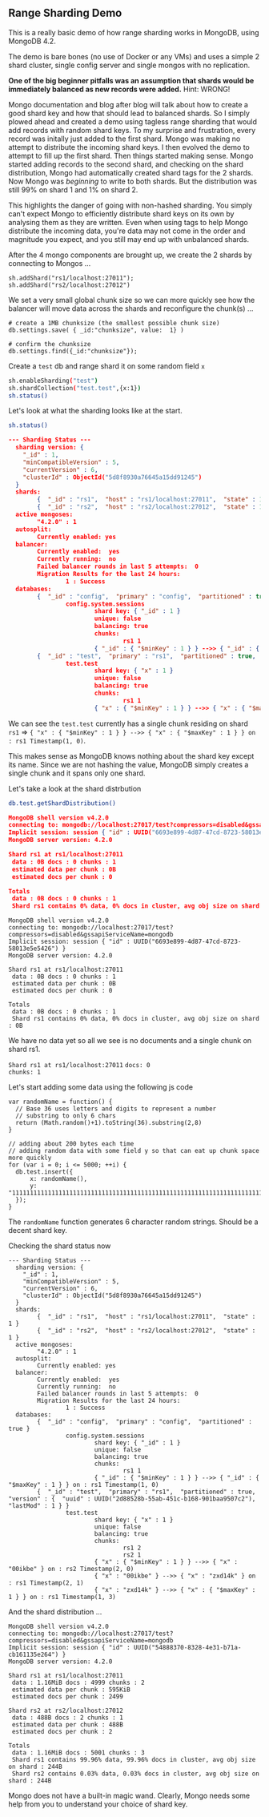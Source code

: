 ## Range Sharding Demo

This is a really basic demo of how range sharding works in MongoDB, using MongoDB 4.2.  

The demo is bare bones (no use of Docker or any VMs) and uses a simple 2 shard cluster, single config server and single mongos with no replication.  

__One of the big beginner pitfalls was an assumption that shards would be immediately balanced as new records were added.__ Hint: WRONG!

Mongo documentation and blog after blog will talk about how to create a good shard key and how that should lead to balanced shards.  So I simply plowed ahead and created a demo using tagless range sharding that would add records with random shard keys.  To my surprise and frustration, every record was initally just added to the first shard.  Mongo was making no attempt to distribute the incoming shard keys.  I then evolved the demo to attempt to fill up the first shard.  Then things started making sense.  Mongo started adding records to the second shard, and checking on the shard distribution, Mongo had automatically created shard tags for the 2 shards.  Now Mongo was *beginning* to write to both shards.  But the distribution was still 99% on shard 1 and 1% on shard 2.  

This highlights the danger of going with non-hashed sharding.  You simply can't expect Mongo to efficiently distribute shard keys on its own by analysing them as they are written.  Even when using tags to help Mongo distribute the incoming data, you're data may not come in the order and magnitude you expect, and you still may end up with unbalanced shards.   

After the 4 mongo components are brought up, we create the 2 shards by connecting to Mongos ...

```
sh.addShard("rs1/localhost:27011"); 
sh.addShard("rs2/localhost:27012")
```

We set a very small global chunk size so we can more quickly see how the balancer will move data across the shards and reconfigure the chunk(s) ...

```
# create a 1MB chunksize (the smallest possible chunk size)
db.settings.save( { _id:"chunksize", value:  1} )

# confirm the chunksize
db.settings.find({_id:"chunksize"});
```

Create a `test` db and range shard it on some random field `x`

```bash
sh.enableSharding("test")
sh.shardCollection("test.test",{x:1})
sh.status()
```

Let's look at what the sharding looks like at the start.  


```bash
sh.status()

```


```json
--- Sharding Status --- 
  sharding version: {
  	"_id" : 1,
  	"minCompatibleVersion" : 5,
  	"currentVersion" : 6,
  	"clusterId" : ObjectId("5d8f8930a76645a15dd91245")
  }
  shards:
        {  "_id" : "rs1",  "host" : "rs1/localhost:27011",  "state" : 1 }
        {  "_id" : "rs2",  "host" : "rs2/localhost:27012",  "state" : 1 }
  active mongoses:
        "4.2.0" : 1
  autosplit:
        Currently enabled: yes
  balancer:
        Currently enabled:  yes
        Currently running:  no
        Failed balancer rounds in last 5 attempts:  0
        Migration Results for the last 24 hours: 
                1 : Success
  databases:
        {  "_id" : "config",  "primary" : "config",  "partitioned" : true }
                config.system.sessions
                        shard key: { "_id" : 1 }
                        unique: false
                        balancing: true
                        chunks:
                                rs1	1
                        { "_id" : { "$minKey" : 1 } } -->> { "_id" : { "$maxKey" : 1 } } on : rs1 Timestamp(1, 0) 
        {  "_id" : "test",  "primary" : "rs1",  "partitioned" : true,  "version" : {  "uuid" : UUID("2d88528b-55ab-451c-b168-901baa9507c2"),  "lastMod" : 1 } }
                test.test
                        shard key: { "x" : 1 }
                        unique: false
                        balancing: true
                        chunks:
                                rs1	1
                        { "x" : { "$minKey" : 1 } } -->> { "x" : { "$maxKey" : 1 } } on : rs1 Timestamp(1, 0) 
```

We can see the `test.test` currently has a single chunk residing on shard `rs1` =>  `{ "x" : { "$minKey" : 1 } } -->> { "x" : { "$maxKey" : 1 } } on : rs1 Timestamp(1, 0)`.   

This makes sense as MongoDB knows nothing about the shard key except its name.   Since we are not hashing the value, MongoDB simply creates a single chunk and it spans only one shard.  

Let's take a look at the shard distrbution

```bash
db.test.getShardDistribution()
```

```json
MongoDB shell version v4.2.0
connecting to: mongodb://localhost:27017/test?compressors=disabled&gssapiServiceName=mongodb
Implicit session: session { "id" : UUID("6693e899-4d87-47cd-8723-58013e5e5426") }
MongoDB server version: 4.2.0

Shard rs1 at rs1/localhost:27011
 data : 0B docs : 0 chunks : 1
 estimated data per chunk : 0B
 estimated docs per chunk : 0

Totals
 data : 0B docs : 0 chunks : 1
 Shard rs1 contains 0% data, 0% docs in cluster, avg obj size on shard : 0B
```


```
MongoDB shell version v4.2.0
connecting to: mongodb://localhost:27017/test?compressors=disabled&gssapiServiceName=mongodb
Implicit session: session { "id" : UUID("6693e899-4d87-47cd-8723-58013e5e5426") }
MongoDB server version: 4.2.0

Shard rs1 at rs1/localhost:27011
 data : 0B docs : 0 chunks : 1
 estimated data per chunk : 0B
 estimated docs per chunk : 0

Totals
 data : 0B docs : 0 chunks : 1
 Shard rs1 contains 0% data, 0% docs in cluster, avg obj size on shard : 0B
```

We have no data yet so all we see is no documents and a single chunk on shard rs1.

`Shard rs1 at rs1/localhost:27011` 
`docs: 0`  
`chunks: 1` 


Let's start adding some data using the following js code

```
var randomName = function() {
  // Base 36 uses letters and digits to represent a number
  // substring to only 6 chars
  return (Math.random()+1).toString(36).substring(2,8)
}

// adding about 200 bytes each time
// adding random data with some field y so that can eat up chunk space more quickly
for (var i = 0; i <= 5000; ++i) {
  db.test.insert({
      x: randomName(),
      y: "11111111111111111111111111111111111111111111111111111111111111111111111111111111111111111111111111111111111111111111111111111111111111111111111111111111111111111111111111111111111111111111111111111111"
  });
}

```

The `randomName` function generates 6 character random strings.  Should be a decent shard key.

Checking the shard status now 

```
--- Sharding Status --- 
  sharding version: {
  	"_id" : 1,
  	"minCompatibleVersion" : 5,
  	"currentVersion" : 6,
  	"clusterId" : ObjectId("5d8f8930a76645a15dd91245")
  }
  shards:
        {  "_id" : "rs1",  "host" : "rs1/localhost:27011",  "state" : 1 }
        {  "_id" : "rs2",  "host" : "rs2/localhost:27012",  "state" : 1 }
  active mongoses:
        "4.2.0" : 1
  autosplit:
        Currently enabled: yes
  balancer:
        Currently enabled:  yes
        Currently running:  no
        Failed balancer rounds in last 5 attempts:  0
        Migration Results for the last 24 hours: 
                1 : Success
  databases:
        {  "_id" : "config",  "primary" : "config",  "partitioned" : true }
                config.system.sessions
                        shard key: { "_id" : 1 }
                        unique: false
                        balancing: true
                        chunks:
                                rs1	1
                        { "_id" : { "$minKey" : 1 } } -->> { "_id" : { "$maxKey" : 1 } } on : rs1 Timestamp(1, 0) 
        {  "_id" : "test",  "primary" : "rs1",  "partitioned" : true,  "version" : {  "uuid" : UUID("2d88528b-55ab-451c-b168-901baa9507c2"),  "lastMod" : 1 } }
                test.test
                        shard key: { "x" : 1 }
                        unique: false
                        balancing: true
                        chunks:
                                rs1	2
                                rs2	1
                        { "x" : { "$minKey" : 1 } } -->> { "x" : "00ikbe" } on : rs2 Timestamp(2, 0) 
                        { "x" : "00ikbe" } -->> { "x" : "zxd14k" } on : rs1 Timestamp(2, 1) 
                        { "x" : "zxd14k" } -->> { "x" : { "$maxKey" : 1 } } on : rs1 Timestamp(1, 3) 
```

And the shard distribution ...


```
MongoDB shell version v4.2.0
connecting to: mongodb://localhost:27017/test?compressors=disabled&gssapiServiceName=mongodb
Implicit session: session { "id" : UUID("54888370-8328-4e31-b71a-cb161135e264") }
MongoDB server version: 4.2.0

Shard rs1 at rs1/localhost:27011
 data : 1.16MiB docs : 4999 chunks : 2
 estimated data per chunk : 595KiB
 estimated docs per chunk : 2499

Shard rs2 at rs2/localhost:27012
 data : 488B docs : 2 chunks : 1
 estimated data per chunk : 488B
 estimated docs per chunk : 2

Totals
 data : 1.16MiB docs : 5001 chunks : 3
 Shard rs1 contains 99.96% data, 99.96% docs in cluster, avg obj size on shard : 244B
 Shard rs2 contains 0.03% data, 0.03% docs in cluster, avg obj size on shard : 244B
```

Mongo does not have a built-in magic wand.  Clearly, Mongo needs some help from you to understand your choice of shard key.  
